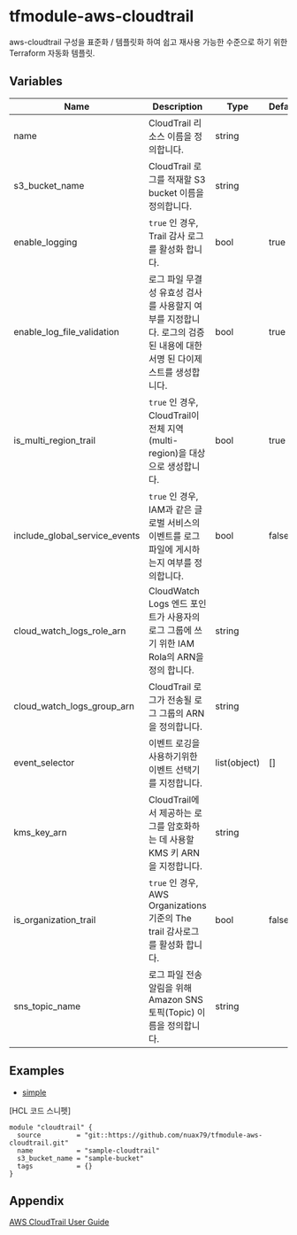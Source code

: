 # tfmodule-aws-cloudtrail
aws-cloudtrail 구성을 표준화 / 템플릿화 하여 쉽고 재사용 가능한 수준으로 하기 위한 Terraform 자동화 템플릿.


## Variables
| Name | Description | Type | Default | Required |
|------|-------------|------|---------|:--------:|
| name  | CloudTrail 리소스 이름을 정의합니다. | string |  | Yes |
| s3_bucket_name  | CloudTrail 로그를 적재할 S3 bucket 이름을 정의합니다. | string |  | Yes |
| enable_logging  | `true` 인 경우, Trail 감사 로그를 활성화 합니다. | bool | true | No |
| enable_log_file_validation  | 로그 파일 무결성 유효성 검사를 사용할지 여부를 지정합니다. 로그의 검증 된 내용에 대한 서명 된 다이제스트를 생성합니다. | bool | true | No |
| is_multi_region_trail  | `true` 인 경우, CloudTrail이 전체 지역(multi-region)을 대상으로 생성합니다. | bool | true | No |
| include_global_service_events  | `true` 인 경우, IAM과 같은 글로벌 서비스의 이벤트를 로그 파일에 게시하는지 여부를 정의합니다. | bool | false | No |
| cloud_watch_logs_role_arn  | CloudWatch Logs 엔드 포인트가 사용자의 로그 그룹에 쓰기 위한 IAM Rola의 ARN을 정의 합니다. | string |  | No |
| cloud_watch_logs_group_arn  | CloudTrail 로그가 전송될 로그 그룹의 ARN을 정의합니다. | string |  | No |
| event_selector  | 이벤트 로깅을 사용하기위한 이벤트 선택기를 지정합니다. | list(object) | [] | No |
| kms_key_arn  | CloudTrail에서 제공하는 로그를 암호화하는 데 사용할 KMS 키 ARN을 지정합니다. | string |  | No |
| is_organization_trail  | `true` 인 경우, AWS Organizations 기준의 The trail 감사로그를 활성화 합니다. | bool | false | No |
| sns_topic_name  | 로그 파일 전송 알림을 위해 Amazon SNS 토픽(Topic) 이름을 정의합니다.| string |  | No |


## Examples
- [simple](./examples/simple/README.md)

[HCL 코드 스니펫]
```hcl
module "cloudtrail" {
  source         = "git::https://github.com/nuax79/tfmodule-aws-cloudtrail.git"
  name           = "sample-cloudtrail"
  s3_bucket_name = "sample-bucket"
  tags           = {}
}
```


## Appendix
[AWS CloudTrail User Guide](https://docs.aws.amazon.com/ko_kr/awscloudtrail/latest/userguide/cloudtrail-user-guide.html)
